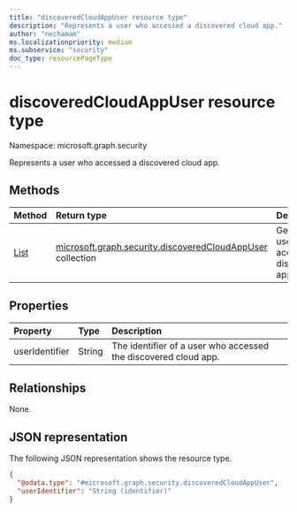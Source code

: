 ```yaml
---
title: "discoveredCloudAppUser resource type"
description: "Represents a user who accessed a discovered cloud app."
author: "nechamam"
ms.localizationpriority: medium
ms.subservice: "security"
doc_type: resourcePageType
---
```


# discoveredCloudAppUser resource type

Namespace: microsoft.graph.security

Represents a user who accessed a discovered cloud app.

## Methods
|Method|Return type|Description|
|:---|:---|:---|
|[List](../api/security-discoveredcloudappdetail-list-users.md)|[microsoft.graph.security.discoveredCloudAppUser](../resources/security-discoveredcloudappuser.md) collection|Get a list of users accessing discovered apps.|

## Properties
|Property|Type|Description|
|:---|:---|:---|
|userIdentifier|String|The identifier of a user who accessed the discovered cloud app.|

## Relationships
None.

## JSON representation
The following JSON representation shows the resource type.
<!-- {
  "blockType": "resource",
  "keyProperty": "userIdentifier",
  "@odata.type": "microsoft.graph.security.discoveredCloudAppUser",
  "openType": false
}
-->
``` json
{
  "@odata.type": "#microsoft.graph.security.discoveredCloudAppUser",
  "userIdentifier": "String (identifier)"
}
```

